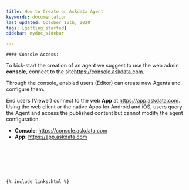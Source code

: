 ```yaml
---
title: How to Create an Askdata Agent
keywords: documentation
last_updated: October 15th, 2020
tags: [getting_started]
sidebar: mydoc_sidebar

---
```


    #### Console Access:

To kick-start the creation of an agent we suggest to use the web admin **console**, connect to the site<https://console.askdata.com>. 

Through the console, enabled users (Editor) can create new Agents and configure them.  


End users (Viewer) connect to the web **App** at <https://app.askdata.com>. Using the web client or the native Apps for Android and iOS, users query the Agent and access the published content but cannot modify the agent configuration.  



* **Console**: <https://console.askdata.com>
* **App**: <https://app.askdata.com>

‍

‍

‍



    {% include links.html %}

    